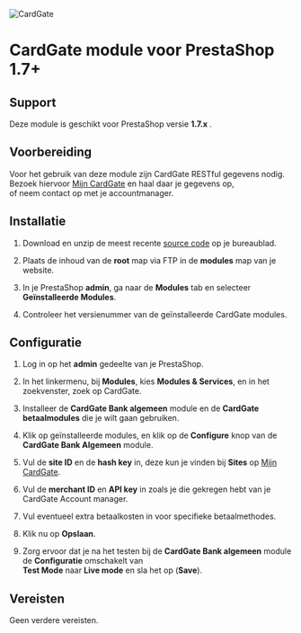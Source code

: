 ![CardGate](https://cdn.curopayments.net/thumb/200/logos/cardgate.png)

# CardGate module voor PrestaShop 1.7+

## Support

Deze module is geschikt voor PrestaShop versie **1.7.x** .

## Voorbereiding

Voor het gebruik van deze module zijn CardGate RESTful gegevens nodig.  
Bezoek hiervoor [Mijn CardGate](https://my.cardgate.com/) en haal daar je gegevens op,  
of neem contact op met je accountmanager.  

## Installatie

1. Download en unzip de meest recente [source code](https://github.com/cardgate/prestashop17/releases/) op je bureaublad.

2. Plaats de inhoud van de **root** map via FTP in de **modules** map van je website.

3. In je PrestaShop **admin**, ga naar de **Modules** tab en selecteer **Geïnstalleerde Modules**.

4. Controleer het versienummer van de geïnstalleerde CardGate modules.

## Configuratie

1. Log in op het <b>admin</b> gedeelte van je PrestaShop.  

2. In het linkermenu, bij **Modules**, kies **Modules & Services**, en in het zoekvenster, zoek op CardGate.

3. Installeer de **CardGate Bank algemeen** module en de **CardGate betaalmodules** die je wilt gaan gebruiken.

4. Klik op geïnstalleerde modules, en klik op de **Configure** knop van de **CardGate Bank Algemeen** module.

5. Vul de **site ID** en de **hash key** in, deze kun je vinden bij **Sites** op [Mijn CardGate](https://my.cardgate.com/).

6. Vul de **merchant ID** en **API key** in zoals je die gekregen hebt van je CardGate Account manager.

7. Vul eventueel extra betaalkosten in voor specifieke betaalmethodes.

8. Klik nu op **Opslaan**.

9. Zorg ervoor dat je na het testen bij de **CardGate Bank algemeen** module de **Configuratie** omschakelt van  
   **Test Mode** naar **Live mode** en sla het op (**Save**).

## Vereisten

Geen verdere vereisten.
